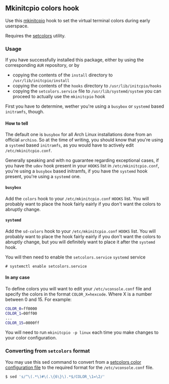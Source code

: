 ## Mkinitcpio colors hook

Use this [mkinitcpio](https://wiki.archlinux.org/index.php/Mkinitcpio) hook to
set the virtual terminal colors during early userspace.

Requires the [setcolors](https://github.com/EvanPurkhiser/linux-vt-setcolors) utility.

### Usage

If you have successfully installed this package, either by using the corresponding `AUR` repository, or by
* copying the contents of the `install` directory to `/usr/lib/initcpio/install`
* copying the contents of the `hooks` directory to `/usr/lib/initcpio/hooks`
* copying the `setcolors.service` file to `/usr/lib/systemd/system`
you can proceed to actually use the `mkinitcpio` hook

First you have to determine, wether you're using a `busybox` or `systemd` based `initramfs`, though.

#### How to tell

The default one is `busybox` for all Arch Linux installations done from an official `archiso`. So at the time of writing, you should know that you're using a `systemd` based `initramfs`, as you would have to actively edit `/etc/mkinitcpio.conf`.

Generally speaking and with no guarantee regarding exceptional cases, if you have the `udev` hook present in your `HOOKS` list in `/etc/mkinitcpio.conf`, you're using a `busybox` based initramfs, if you have the `systemd` hook present, you're using a `systemd` one.

#### `busybox`

Add the `colors` hook to your `/etc/mkinitcpio.conf` `HOOKS` list. You
will probably want to place the hook fairly eairly if you don't want the colors
to abruptly change.

#### `systemd`

Add the `sd-colors` hook to your `/etc/mkinitcpio.conf` `HOOKS` list. You
will probably want to place the hook fairly eairly if you don't want the colors
to abruptly change, but you will definitely want to place it after the `systemd` hook.

You will then need to enable the `setcolors.service` `systemd` service

```
# systemctl enable setcolors.service
```

#### In any case

To define colors you will want to edit your `/etc/vconsole.conf` file and
specify the colors in the format `COLOR_X=hexcode`. Where X is a number between
0 and 15. For example:

```sh
COLOR_0=ff0000
COLOR_1=00ff00
...
COLOR_15=0000ff
```

You will need to run `mkinitcpio -p linux` each time you make changes to your
color configuration.

### Converting from `setcolors` format

You may use this sed command to convert from a [setcolors color configuration
file](https://github.com/EvanPurkhiser/linux-vt-setcolors/blob/master/example-colors/solarized)
to the required format for the `/etc/vconsole.conf` file.

```sh
$ sed 's/^\(.*\)#\(.\{6\}\).*$/COLOR_\1=\2/'
```
